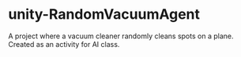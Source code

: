 # unity-RandomVacuumAgent
A project where a vacuum cleaner randomly cleans spots on a plane. Created as an activity for AI class.
